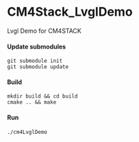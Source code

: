 # CM4Stack_LvglDemo

Lvgl Demo for CM4STACK

#### Update submodules

```
git submodule init
git submodule update
```

#### Build

```
mkdir build && cd build
cmake .. && make
```

#### Run

```
./cm4LvglDemo
```
